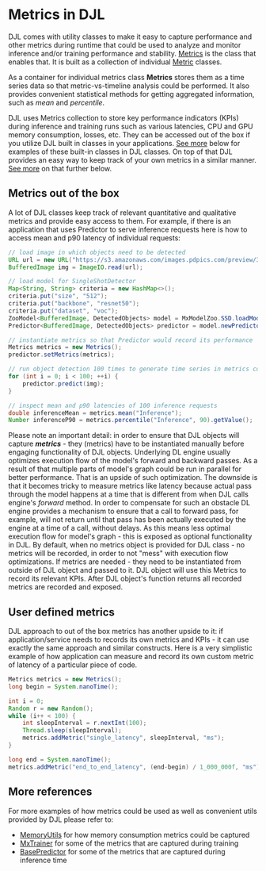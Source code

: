 # Metrics in DJL   
DJL comes with utility classes to make it easy to capture performance and other metrics during runtime that could be used to analyze and monitor inference and/or training performance and stability. [Metrics](../api/src/main/java/ai/djl/metric/Metrics.java) is the class that enables that. It is built as a collection of individual [Metric](../api/src/main/java/ai/djl/metric/Metric.java) classes.

As a container for individual metrics class **Metrics** stores them as a time series data so that metric-vs-timeline analysis could be performed. It also provides convenient statistical methods for getting aggregated information, such as _mean_ and _percentile_.

DJL uses Metrics collection to store key performance indicators (KPIs) during inference and training runs such as various latencies, CPU and GPU memory consumption, losses, etc. They can be accessed out of the box if you utilize DJL built in classes in your applications. [See more](#metrics-out-of-the-box) below for examples of these built-in classes in DJL classes. On top of that DJL provides an easy way to keep track of your own metrics in a similar manner. [See more](#user-defined-metrics) on that further below.

## Metrics out of the box
A lot of DJL classes keep track of relevant quantitative and qualitative metrics and provide easy access to them. For example, if there is an application that uses Predictor to serve inference requests here is how to access mean and p90 latency of individual requests:
```java
// load image in which objects need to be detected
URL url = new URL("https://s3.amazonaws.com/images.pdpics.com/preview/3033-bicycle-rider.jpg");
BufferedImage img = ImageIO.read(url);

// load model for SingleShotDetector
Map<String, String> criteria = new HashMap<>();
criteria.put("size", "512");
criteria.put("backbone", "resnet50");
criteria.put("dataset", "voc");
ZooModel<BufferedImage, DetectedObjects> model = MxModelZoo.SSD.loadModel(criteria);
Predictor<BufferedImage, DetectedObjects> predictor = model.newPredictor();

// instantiate metrics so that Predictor would record its performance
Metrics metrics = new Metrics();
predictor.setMetrics(metrics);

// run object detection 100 times to generate time series in metrics collection
for (int i = 0; i < 100; ++i) {
    predictor.predict(img);
}

// inspect mean and p90 latencies of 100 inference requests
double inferenceMean = metrics.mean("Inference");
Number inferenceP90 = metrics.percentile("Inference", 90).getValue();
```

Please note an important detail: in order to ensure that DJL objects will capture _**metrics**_ - they (metrics) have to be instantiated manually before engaging functionality of DJL objects. Underlying DL engine usually optimizes execution flow of the model's forward and backward passes. As a result of that multiple parts of model's graph could be run in parallel for better performance. That is an upside of such optimization. The downside is that it becomes tricky to measure metrics like latency because actual pass through the model happens at a time that is different from when DJL calls engine's _forward_ method. In order to compensate for such an obstacle DL engine provides a mechanism to ensure that a call to forward pass, for example, will not return until that pass has been actually executed by the engine at a time of a call, without delays. As this means less optimal execution flow for model's graph - this is exposed as optional functionality in DJL. By default, when no metrics object is provided for DJL class - no metrics will be recorded, in order to not "mess" with execution flow optimizations. If metrics are needed - they need to be instantiated from outside of DJL object and passed to it. DJL object will use this Metrics to record its relevant KPIs. After DJL object's function returns all recorded metrics are recorded and exposed.

## User defined metrics
DJL approach to out of the box metrics has another upside to it: if application/service needs to records its own metrics and KPIs - it can use exactly the same approach and similar constructs. Here is a very simplistic example of how application can measure and record its own custom metric of latency of a particular piece of code.  
```java
Metrics metrics = new Metrics();
long begin = System.nanoTime();

int i = 0;
Random r = new Random();
while (i++ < 100) {
    int sleepInterval = r.nextInt(100);
    Thread.sleep(sleepInterval);
    metrics.addMetric("single_latency", sleepInterval, "ms");
}

long end = System.nanoTime();
metrics.addMetric("end_to_end_latency", (end-begin) / 1_000_000f, "ms");
```

## More references
For more examples of how metrics could be used as well as convenient utils provided by DJL please refer to:
- [MemoryUtils](../examples/src/main/java/ai/djl/examples/util/MemoryUtils.java) for how memory consumption metrics could be captured
- [MxTrainer](../mxnet/engine/src/main/java/ai/djl/mxnet/engine/MxTrainer.java) for some of the metrics that are captured during training
- [BasePredictor](../api/src/main/java/ai/djl/inference/BasePredictor.java) for some of the metrics that are captured during inference time